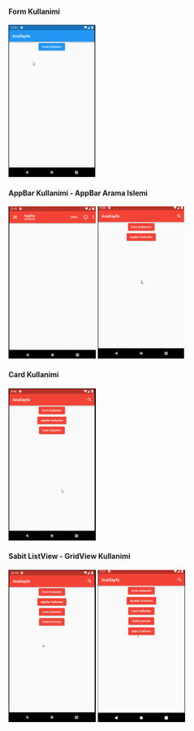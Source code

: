 #### Form Kullanimi
<img src="images/formkullanimi.gif" height="300">

#### AppBar Kullanimi - AppBar Arama Islemi
<div>
<img src="images/appbarkullanimi.gif" height="300">
<img src="images/appbarArama.gif" height="300">
</div>

#### Card Kullanimi
<img src="images/cardKullanimi.gif" height="300">

#### Sabit ListView - GridView Kullanimi
<div>
<img src="images/sabitlistview.gif" height="300">
<img src="images/sabitgridview.gif" height="300">
</div>


